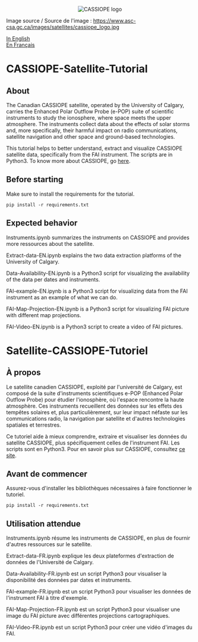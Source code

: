 <p align="center">

<img src="https://www.asc-csa.gc.ca/images/satellites/cassiope_logo.jpg" alt="CASSIOPE logo">

Image source / Source de l'image : https://www.asc-csa.gc.ca/images/satellites/cassiope_logo.jpg

</p>

[In English](#CASSIOPE-Satellite-Tutorial)    
[En Français](#Satellite-CASSIOPE-Tutoriel)    

# CASSIOPE-Satellite-Tutorial

## About

The Canadian CASSIOPE satellite, operated by the University of Calgary, carries the Enhanced Polar Outflow Probe (e-POP) suite of scientific instruments to study the ionosphere, where space meets the upper atmosphere. The instruments collect data about the effects of solar storms and, more specifically, their harmful impact on radio communications, satellite navigation and other space and ground-based technologies.

This tutorial helps to better understand, extract and visualize CASSIOPE satellite data, specifically from the FAI instrument. The scripts are in Python3. To know more about CASSIOPE, go [here](https://epop.phys.ucalgary.ca/). 

## Before starting

Make sure to install the requirements for the tutorial.

```
pip install -r requirements.txt
```

## Expected behavior

Instruments.ipynb summarizes the instruments on CASSIOPE and provides more ressources about the satellite.

Extract-data-EN.ipynb explains the two data extraction platforms of the University of Calgary.

Data-Availability-EN.ipynb is a Python3 script for visualizing the availability of the data per dates and instruments.

FAI-example-EN.ipynb is a Python3 script for visualizing data from the FAI instrument as an example of what we can do.

FAI-Map-Projection-EN.ipynb is a Python3 script for visualizing FAI picture with different map projections.

FAI-Video-EN.ipynb is a Python3 script to create a video of FAI pictures.

# Satellite-CASSIOPE-Tutoriel

## À propos

Le satellite canadien CASSIOPE, exploité par l'université de Calgary, est composé de la suite d'instruments scientifiques e-POP (Enhanced Polar Outflow Probe) pour étudier l'ionosphère, où l'espace rencontre la haute atmosphère. Ces instruments recueillent des données sur les effets des tempêtes solaires et, plus particulièrement, sur leur impact néfaste sur les communications radio, la navigation par satellite et d'autres technologies spatiales et terrestres.

Ce tutoriel aide à mieux comprendre, extraire et visualiser les données du satellite CASSIOPE, plus spécifiquement celles de l'instrument FAI. Les scripts sont en Python3. Pour en savoir plus sur CASSIOPE, consultez [ce site](https://epop.phys.ucalgary.ca/).

## Avant de commencer

Assurez-vous d'installer les bibliothèques nécessaires à faire fonctionner le tutoriel.

```
pip install -r requirements.txt
```

## Utilisation attendue

Instruments.ipynb résume les instruments de CASSIOPE, en plus de fournir d'autres ressources sur le satellite.

Extract-data-FR.ipynb explique les deux plateformes d'extraction de données de l'Université de Calgary.

Data-Availability-FR.ipynb est un script Python3 pour visualiser la disponibilité des données par dates et instruments.

FAI-example-FR.ipynb est un script Python3 pour visualiser les données de l'instrument FAI à titre d'exemple.

FAI-Map-Projection-FR.ipynb est un script Python3 pour visualiser une image du FAI picture avec différentes projections cartographiques.

FAI-Video-FR.ipynb est un script Python3 pour créer une vidéo d'images du FAI.
